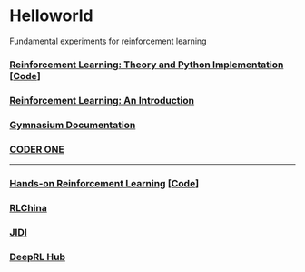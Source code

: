 # Helloworld
Fundamental experiments for reinforcement learning


### [Reinforcement Learning: Theory and Python Implementation](https://github.com/ZhiqingXiao/rl-book/tree/master/zh2019) [[Code](https://github.com/ZhiqingXiao/rl-book/tree/master/en2022)]
### [Reinforcement Learning: An Introduction](https://github.com/ShangtongZhang/reinforcement-learning-an-introduction)

### [Gymnasium Documentation](https://gymnasium.farama.org/)

### [CODER ONE](https://www.gocoder.one/blog)

---
### [Hands-on Reinforcement Learning](http://hrl.boyuai.com/) [[Code](https://github.com/boyu-ai/Hands-on-RL)]
### [RLChina](http://rlchina.org/)
### [JIDI](http://www.jidiai.cn/homepage)
### [DeepRL Hub](http://www.deeprlhub.com/)


